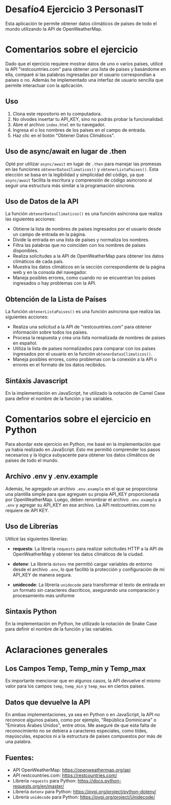 # Desafío4 Ejercicio 3 PersonasIT

Esta aplicación te permite obtener datos climáticos de países de todo el mundo utilizando la API de OpenWeatherMap.

# Comentarios sobre el ejercicio

Dado que el ejercicio requiere mostrar datos de uno o varios países, utilicé la API "restcountries.com" para obtener una lista de países y basándome en ella, comparé si las palabras ingresadas por el usuario correspondían a países o no. Además he implementado una interfaz de usuario sencilla que permite interactuar con la aplicación.

## Uso

1. Clona este repositorio en tu computadora.
2. No olvodes insertar tu API_KEY, sino no podrás probar la funcionalidad.
3. Abre el archivo `index.html` en tu navegador.
4. Ingresa el o los nombres de los países en el campo de entrada.
5. Haz clic en el botón "Obtener Datos Climáticos".

## Uso de async/await en lugar de .then

Opté por utilizar `async/await` en lugar de `.then` para manejar las promesas en las funciones `obtenerDatosClimaticos()` y `obtenerListaPaises()`. Esta elección se basa en la legibilidad y simplicidad del código, ya que `async/await` facilita la escritura y comprensión de código asíncrono al seguir una estructura más similar a la programación síncrona.

## Uso de Datos de la API

La función `obtenerDatosClimaticos()` es una función asíncrona que realiza las siguientes acciones:

- Obtiene la lista de nombres de países ingresados por el usuario desde un campo de entrada en la página.
- Divide la entrada en una lista de países y normaliza los nombres.
- Filtra las palabras que no coinciden con los nombres de países disponibles.
- Realiza solicitudes a la API de OpenWeatherMap para obtener los datos climáticos de cada país.
- Muestra los datos climáticos en la sección correspondiente de la página web y en la consola del navegador.
- Maneja posibles errores, como cuando no se encuentran los países ingresados o hay problemas con la API.

## Obtención de la Lista de Países

La función `obtenerListaPaises()` es una función asíncrona que realiza las siguientes acciones:

- Realiza una solicitud a la API de "restcountries.com" para obtener información sobre todos los países.
- Procesa la respuesta y crea una lista normalizada de nombres de países en español.
- Utiliza la lista de países normalizados para comparar con los países ingresados por el usuario en la función `obtenerDatosClimaticos()`.
- Maneja posibles errores, como problemas con la conexión a la API o errores en el formato de los datos recibidos.

## Sintáxis Javascript

En la implementación en JavaScript, he utilizado la notación de Camel Case para definir el nombre de la función y las variables.

# Comentarios sobre el ejercicio en Python

Para abordar este ejercicio en Python, me basé en la implementación que ya había realizado en JavaScript. Esto me permitió comprender los pasos necesarios y la lógica subyacente para obtener los datos climáticos de países de todo el mundo.

## Archivo .env y .env.example

Además, he agregado un archivo `.env.example` en el que se proporciona una plantilla simple para que agreguen su propia API_KEY proporcionada por OpenWeatherMap. Luego, deben renombrar el archivo `.env.example` a `.env` y agregar su API_KEY en ese archivo.
La API restcountries.com no requiere de API KEY.

## Uso de Librerías

Utilicé las siguientes librerías:

- **requests**: La librería `requests` para realizar solicitudes HTTP a la API de OpenWeatherMap y obtener los datos climáticos de la ciudad.

- **dotenv**: La librería `dotenv` me permitió cargar variables de entorno desde el archivo `.env`, lo que facilitó la protección y configuración de mi API_KEY de manera segura.

- **unidecode**: La librería `unidecode` para transformar el texto de entrada en un formato sin caracteres diacríticos, asegurando una comparación y procesamiento más uniforme

## Sintaxis Python

En la implementación en Python, he utilizado la notación de Snake Case para definir el nombre de la función y las variables.

# Aclaraciones generales

## Los Campos Temp, Temp_min y Temp_max

Es importante mencionar que en algunos casos, la API devuelve el mismo valor para los campos `temp`, `temp_min` y `temp_max` en ciertos países.

## Datos que devuelve la API

En ambas implementaciones, ya sea en Python o en JavaScript, la API no reconoce algunos países, como por ejemplo, "República Dominicana" o "Emiratos Árabes Unidos", entre otros. Me aseguré de que esta falta de reconocimiento no se debiera a caracteres especiales, como tildes, mayúsculas, espacios ni a la estructura de países compuestos por más de una palabra.

## Fuentes:

- API OpenWeatherMap: https://openweathermap.org/api
- API restcountries.com: https://restcountries.com/
- Librería `requests` para Python: https://docs.python-requests.org/en/master/
- Librería `dotenv` para Python: https://pypi.org/project/python-dotenv/
- Librería `unidecode` para Python: https://pypi.org/project/Unidecode/

